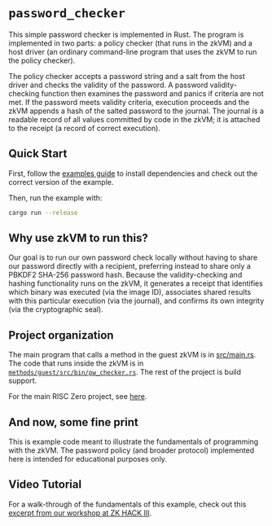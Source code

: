 # `password_checker`

This simple password checker is implemented in Rust. The program is implemented in two parts: a policy checker (that runs in the zkVM) and a host driver (an ordinary command-line program that uses the zkVM to run the policy checker).

The policy checker accepts a password string and a salt from the host driver and checks the validity of the password. A password validity-checking function then examines the password and panics if criteria are not met. If the password meets validity criteria, execution proceeds and the zkVM appends a hash of the salted password to the journal. The journal is a readable record of all values committed by code in the zkVM; it is attached to the receipt (a record of correct execution).

## Quick Start

First, follow the [examples guide] to install dependencies and check out the correct version of the example.

Then, run the example with:

```bash
cargo run --release
```

## Why use zkVM to run this?

Our goal is to run our own password check locally without having to share our password directly with a recipient, preferring instead to share only a PBKDF2 SHA-256 password hash.
Because the validity-checking and hashing functionality runs on the zkVM, it generates a receipt that identifies which binary was executed (via the image ID), associates shared results with this particular execution (via the journal), and confirms its own integrity (via the cryptographic seal).

## Project organization

The main program that calls a method in the guest zkVM is in [src/main.rs](src/main.rs).
The code that runs inside the zkVM is in [`methods/guest/src/bin/pw_checker.rs`](methods/guest/src/bin/pw_checker.rs).
The rest of the project is build support.

For the main RISC Zero project, see [here](https://github.com/risc0/risc0).

## And now, some fine print

This is example code meant to illustrate the fundamentals of programming with the zkVM. The password policy (and broader protocol) implemented here is intended for educational purposes only.

## Video Tutorial

For a walk-through of the fundamentals of this example, check out this [excerpt from our workshop at ZK HACK III](https://www.youtube.com/watch?v=Yg_BGqj_6lg\&list=PLcPzhUaCxlCgig7ofeARMPwQ8vbuD6hC5\&index=5).

[examples guide]: https://dev.risczero.com/api/zkvm/examples/#running-the-examples
